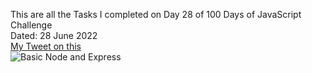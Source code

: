 This are all the Tasks I completed on Day 28 of 100 Days of JavaScript Challenge<br>
Dated: 28 June 2022<br>
[My Tweet on this](https://twitter.com/Saurav_Navdhare/status/1541788306408673282)<br>
![Basic Node and Express](https://user-images.githubusercontent.com/47005884/176202299-cc44211a-8bf5-4370-9f79-5034a6263759.png)
